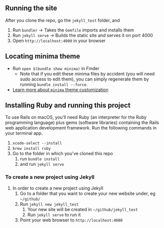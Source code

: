 ## Running the site
After you clone the repo, go the `jekyll_test` folder, and
1. Run `bundler` → Takes the `Gemfile` imports and installs them
1. Run `jekyll serve` → Builds the static site and serves it on port 4000
1. Open `http://localhost:4000` in your browser

## Locating minima theme
- Run `open $(bundle show minima)` in Finder
    - Note that if you edit these minima files by accident (you will need sudo access to edit them),
      you can simply regenerate them by running `bundle install --force`.
- [Learn more about `minima` theme customization](https://github.com/jekyll/minima)

## Installing Ruby and running this project
To use Rails on macOS, you’ll need Ruby (an interpreter for the Ruby programming language) plus gems (software libraries) containing the Rails web application development framework. Run the following commands in your terminal app.
1. `xcode-select --install`
1. `brew install ruby`
1. Go to the folder in which you've cloned this repo
    1. run `bundle install`
    1. and run `jekyll serve`

### To create a new project using Jekyll
1. In order to create a new project using Jekyll
    1. Go to a folder that you want to create your new website under, eg `~/github/`
    1. Run `jekyll new jekyll_test`
        1. Your new site will be created in `~/github/jekyll_test` 
        1. Run `jekyll serve` to run it
    1. Point your web browser to `http://localhost:4000`